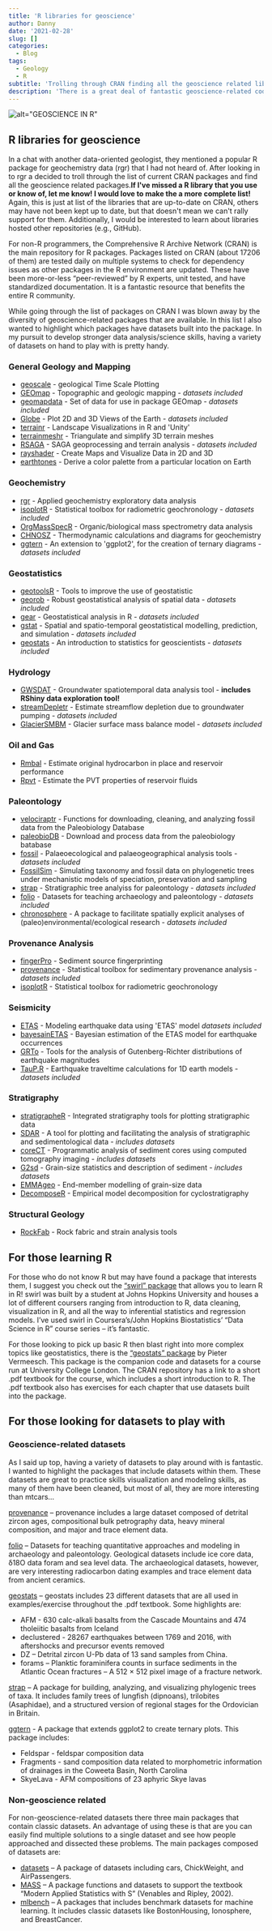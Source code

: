 ```yaml
---
title: 'R libraries for geoscience'
author: Danny
date: '2021-02-28'
slug: []
categories:
  - Blog
tags:
  - Geology
  - R
subtitle: 'Trolling through CRAN finding all the geoscience related libraries'
description: 'There is a great deal of fantastic geoscience-related code on CRAN that is a few keystrokes away. I did the hard part, look through 6000+ packages on CRAN. Now can do the fun part, use this code to do better geoscience!'
---
```


![alt="GEOSCIENCE IN R" ](/img/2021_2_28-R-basedGeoscience/TopImage.png)

## R libraries for geoscience 
In a chat with another data-oriented geologist, they mentioned a popular R package for geochemistry data (rgr) that I had not heard of. After looking in to rgr a decided to troll through the list of current CRAN packages and find all the geoscience related packages.**If I've missed a R library that you use or know of, let me know! I would love to make the a more complete list!** Again, this is just at list of the libraries that are up-to-date on CRAN, others may have not been kept up to date, but that doesn't mean we can't rally support for them. Additionally, I would be interested to learn about libraries hosted other repositories (e.g., GitHub).

For non-R programmers, the Comprehensive R Archive Network (CRAN) is the main repository for R packages. Packages listed on CRAN (about 17206 of them) are tested daily on multiple systems to check for dependency issues as other packages in the R environment are updated. These have been more-or-less “peer-reviewed” by R experts, unit tested, and have standardized documentation. It is a fantastic resource that benefits the entire R community.

While going through the list of packages on CRAN I was blown away by the diversity of geoscience-related packages that are available. In this list I also wanted to highlight which packages have datasets built into the package. In my pursuit to develop stronger data analysis/science skills, having a variety of datasets on hand to play with is pretty handy. 

### General Geology and Mapping
- [geoscale](https://cran.r-project.org/web/packages/geoscale/index.html) - geological Time Scale Plotting
- [GEOmap](https://cran.r-project.org/web/packages/GEOmap/index.html) - Topographic and geologic mapping - *datasets included*
- [geomapdata](https://cran.r-project.org/web/packages/geomapdata/index.html) - Set of data for use in package GEOmap - *datasets included*
- [Globe](https://cran.r-project.org/web/packages/globe/index.html) - Plot 2D and 3D Views of the Earth - *datasets included*
- [terrainr](https://cran.r-project.org/web/packages/terrainr/index.html) - Landscape Visualizations in R and 'Unity'
- [terrainmeshr](https://cran.r-project.org/web/packages/terrainmeshr/index.html) - Triangulate and simplify 3D terrain meshes
- [RSAGA](https://cran.r-project.org/web/packages/RSAGA/index.html) - SAGA geoprocessing and terrain analysis - *datasets included*
- [rayshader](https://cran.r-project.org/web/packages/rayshader/index.html) - Create Maps and Visualize Data in 2D and 3D
- [earthtones](https://cran.r-project.org/web/packages/earthtones/index.html) - Derive a color palette from a particular location on Earth

### Geochemistry
- [rgr](https://cran.r-project.org/web/packages/rgr/index.html) - Applied geochemistry exploratory data analysis
- [isoplotR](https://cran.r-project.org/web/packages/IsoplotR/index.html) - Statistical toolbox for radiometric geochronology - *datasets included*
- [OrgMassSpecR](https://cran.r-project.org/web/packages/OrgMassSpecR/index.html) - Organic/biological mass spectrometry data analysis
- [CHNOSZ](https://cran.r-project.org/web/packages/CHNOSZ/index.html) - Thermodynamic calculations and diagrams for geochemistry
- [ggtern](https://cran.r-project.org/web/packages/ggtern/index.html) - An extension to 'ggplot2', for the creation of ternary diagrams - *datasets included*

### Geostatistics
- [geotoolsR](https://cran.r-project.org/web/packages/geotoolsR/index.html) - Tools to improve the use of geostatistic
- [georob](https://cran.r-project.org/web/packages/georob/index.html) - Robust geostatistical analysis of spatial data - *datasets included*
- [gear](https://cran.r-project.org/web/packages/gear/index.html) - Geostatistical analysis in R - *datasets included*
- [gstat](https://cran.r-project.org/web/packages/gstat/index.html) - Spatial and spatio-temporal geostatistical modelling, prediction, and simulation - *datasets included*
- [geostats](https://cran.r-project.org/web/packages/geostats/index.html) - An introduction to statistics for geoscientists - *datasets included*

### Hydrology
- [GWSDAT](https://cran.r-project.org/web/packages/GWSDAT/index.html) - Groundwater spatiotemporal data analysis tool - **includes RShiny data exploration tool!**
- [streamDepletr](https://cran.r-project.org/web/packages/streamDepletr/index.html) - Estimate streamflow depletion due to groundwater pumping - *datasets included*
- [GlacierSMBM](https://cran.r-project.org/web/packages/glacierSMBM/index.html) - Glacier surface mass balance model - *datasets included*


### Oil and Gas
- [Rmbal](https://cran.r-project.org/web/packages/Rmbal/index.html) - Estimate original hydrocarbon in place and reservoir performance
- [Rpvt](https://cran.r-project.org/web/packages/Rpvt/index.html) - Estimate the PVT properties of reservoir fluids

### Paleontology
- [velociraptr](https://cran.r-project.org/web/packages/velociraptr/index.html) - Functions for downloading, cleaning, and analyzing fossil data from the Paleobiology Database
- [paleobioDB](https://cran.r-project.org/web/packages/paleobioDB/index.html) - Download and process data from the paleobiology batabase
- [fossil](https://cran.r-project.org/web/packages/fossil/index.html) - Palaeoecological and palaeogeographical analysis tools - *datasets included*
- [FossilSim](https://cran.r-project.org/web/packages/FossilSim/index.html) - Simulating taxonomy and fossil data on phylogenetic trees under mechanistic models of speciation, preservation and sampling
- [strap](https://cran.r-project.org/web/packages/strap/index.html) - Stratigraphic tree analyiss for paleontology - *datasets included*
- [folio](https://cran.r-project.org/web/packages/folio/index.html) - Datasets for teaching archaeology and paleontology - *datasets included*
- [chronosphere](https://cran.r-project.org/web/packages/chronosphere/index.html) - A package to facilitate spatially explicit analyses of (paleo)environmental/ecological research - *datasets included*

### Provenance Analysis
- [fingerPro](https://cran.r-project.org/web/packages/fingerPro/index.html) - Sediment source fingerprinting
- [provenance](https://cran.r-project.org/web/packages/provenance/index.html) - Statistical toolbox for sedimentary provenance analysis - *datasets included*
- [isoplotR](https://cran.r-project.org/web/packages/IsoplotR/index.html) - Statistical toolbox for radiometric geochronology

### Seismicity
- [ETAS](https://cran.r-project.org/web/packages/ETAS/index.html) - Modeling earthquake data using 'ETAS' model *datasets included*
- [bayesainETAS](https://cran.r-project.org/web/packages/bayesianETAS/index.html) - Bayesian estimation of the ETAS model for earthquake occurrences
- [GRTo](https://cran.r-project.org/web/packages/GRTo/index.html) - Tools for the analysis of Gutenberg-Richter distributions of earthquake magnitudes
- [TauP.R](https://cran.r-project.org/web/packages/TauP.R/index.html) - Earthquake traveltime calculations for 1D earth models - *datasets included*


### Stratigraphy
- [stratigrapheR](https://cran.r-project.org/web/packages/StratigrapheR/index.html) - Integrated stratigraphy tools for plotting stratigraphic data
- [SDAR](https://cran.r-project.org/web/packages/SDAR/index.html) - A tool for plotting and facilitating the analysis of stratigraphic and sedimentological data - *includes datasets*
- [coreCT](https://cran.r-project.org/web/packages/coreCT/index.html) - Programmatic analysis of sediment cores using computed tomography imaging - *includes datasets*
- [G2sd](https://cran.r-project.org/web/packages/G2Sd/index.html) - Grain-size statistics and description of sediment - *includes datasets*
- [EMMAgeo](https://cran.r-project.org/web/packages/EMMAgeo/index.html) - End-member modelling of grain-size data
- [DecomposeR](https://cran.r-project.org/web/packages/DecomposeR/index.html) - Empirical model decomposition for cyclostratigraphy


### Structural Geology
- [RockFab](https://cran.r-project.org/web/packages/RockFab/index.html) - Rock fabric and strain analysis tools

## For those learning R
For those who do not know R but may have found a package that interests them, I suggest you check out the [“swirl” package](https://cran.r-project.org/web/packages/swirl/index.html) that allows you to learn R in R! swirl was built by a student at Johns Hopkins University and houses a lot of different coursers ranging from introduction to R, data cleaning, visualization in R, and all the way to inferential statistics and regression models. I’ve used swirl in Coursera’s/John Hopkins Biostatistics’ “Data Science in R” course series – it’s fantastic.

For those looking to pick up basic R then blast right into more complex topics like geostatistics, there is the [“geostats” package](https://cran.r-project.org/web/packages/geostats/index.html) by Pieter Vermeesch. This package is the companion code and datasets for a course run at University College London. The CRAN repository has a link to a short .pdf textbook for the course, which includes a short introduction to R. The .pdf textbook also has exercises for each chapter that use datasets built into the package.

## For those looking for datasets to play with
### Geoscience-related datasets
As I said up top, having a variety of datasets to play around with is fantastic. I wanted to highlight the packages that include datasets within them. These datasets are great to practice skills visualization and modeling skills, as many of them have been cleaned, but most of all, they are more interesting than mtcars…

[provenance](https://cran.r-project.org/web/packages/provenance/index.html) – provenance includes a large  dataset composed of detrital zircon ages, compositional bulk petrography data, heavy mineral composition, and major and trace element data.

[folio](https://cran.r-project.org/web/packages/folio/index.html) – Datasets for teaching quantitative approaches and modeling in archaeology and paleontology. Geological datasets include ice core data, δ18O data foram and sea level data. The archaeological datasets, however, are very interesting radiocarbon dating examples and trace element data from ancient ceramics.

[geostats](https://cran.r-project.org/web/packages/geostats/index.html) – geostats includes 23 different datasets that are all used in examples/exercise throughout the .pdf textbook. Some highlights are:
- AFM - 630 calc-alkali basalts from the Cascade Mountains and 474 tholeiitic basalts from Iceland
- declustered - 28267 earthquakes between 1769 and 2016, with aftershocks and precursor events removed
- DZ – Detrital zircon U-Pb data of 13 sand samples from China.
- forams – Planktic foraminifera counts in surface sediments in the Atlantic Ocean
fractures – A 512 × 512 pixel image of a fracture network.

[strap](https://cran.r-project.org/web/packages/strap/index.html) – A package for building, analyzing, and visualizing phylogenic trees of taxa. It includes family trees of lungfish (dipnoans), trilobites (Asaphidae), and a structured version of regional stages for the Ordovician in Britain. 

[ggtern](https://cran.r-project.org/web/packages/ggtern/index.html) - A package that extends ggplot2 to create ternary plots. This package includes:
 - Feldspar - feldspar composition data
 - Fragments - sand composition data related to morphometric information of drainages in the Coweeta Basin, North Carolina
 - SkyeLava - AFM compositions of 23 aphyric Skye lavas

### Non-geoscience related
For non-geoscience-related datasets there three main packages that contain classic datasets. An advantage of using these is that are you can easily find multiple solutions to a single dataset and see how people approached and dissected these problems. The main packages composed of datasets are: 
- [datasets](https://cran.r-project.org/web/packages/datasets.load/index.html) – A package of datasets including cars, ChickWeight, and AirPassengers.
- [MASS](https://cran.r-project.org/web/packages/MASS/index.html) – A package functions and datasets to support the textbook “Modern Applied Statistics with S” (Venables and Ripley, 2002).
- [mlbench](https://cran.r-project.org/web/packages/mlbench/index.html) – A packages that includes benchmark datasets for machine learning. It includes classic datasets like BostonHousing, Ionosphere, and BreastCancer.
